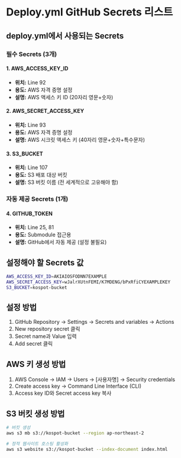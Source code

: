 # Deploy.yml GitHub Secrets 리스트

## deploy.yml에서 사용되는 Secrets

### 필수 Secrets (3개)

#### 1. AWS_ACCESS_KEY_ID
- **위치:** Line 92
- **용도:** AWS 자격 증명 설정
- **설명:** AWS 액세스 키 ID (20자리 영문+숫자)

#### 2. AWS_SECRET_ACCESS_KEY
- **위치:** Line 93
- **용도:** AWS 자격 증명 설정
- **설명:** AWS 시크릿 액세스 키 (40자리 영문+숫자+특수문자)

#### 3. S3_BUCKET
- **위치:** Line 107
- **용도:** S3 배포 대상 버킷
- **설명:** S3 버킷 이름 (전 세계적으로 고유해야 함)

### 자동 제공 Secrets (1개)

#### 4. GITHUB_TOKEN
- **위치:** Line 25, 81
- **용도:** Submodule 접근용
- **설명:** GitHub에서 자동 제공 (설정 불필요)

## 설정해야 할 Secrets 값

```bash
AWS_ACCESS_KEY_ID=AKIAIOSFODNN7EXAMPLE
AWS_SECRET_ACCESS_KEY=wJalrXUtnFEMI/K7MDENG/bPxRfiCYEXAMPLEKEY
S3_BUCKET=kospot-bucket
```

## 설정 방법

1. GitHub Repository → Settings → Secrets and variables → Actions
2. New repository secret 클릭
3. Secret name과 Value 입력
4. Add secret 클릭

## AWS 키 생성 방법

1. AWS Console → IAM → Users → [사용자명] → Security credentials
2. Create access key → Command Line Interface (CLI)
3. Access key ID와 Secret access key 복사

## S3 버킷 생성 방법

```bash
# 버킷 생성
aws s3 mb s3://kospot-bucket --region ap-northeast-2

# 정적 웹사이트 호스팅 활성화
aws s3 website s3://kospot-bucket --index-document index.html
```
